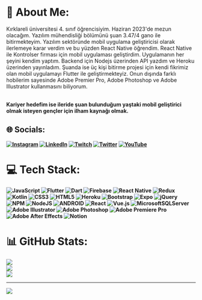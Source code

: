 # 💫 About Me:
Kırklareli üniversitesi 4. sınıf öğrencisiyim. Haziran 2023'de mezun olacağım. Yazılım mühendisliği bölümünü şuan 3.47/4 gano ile bitirmekteyim. Yazılım sektöründe mobil uygulama geliştiricisi olarak ilerlemeye karar verdim ve bu yüzden React Native öğrendim. React Native ile Kontrolser firması için mobil uygulaması geliştirdim. Uygulamanın her şeyini kendim yaptım. Backend için Nodejs üzerinden API yazdım ve Heroku üzerinden yayınladım. Şuanda ise üç kişi bitirme projesi için kendi fikrimiz olan mobil uygulamayı Flutter ile geliştirmekteyiz. Onun dışında farklı hobilerim sayesinde Adobe Premier Pro, Adobe Photoshop ve Adobe Illustrator kullanmasını biliyorum.

<br><b>Kariyer hedefim ise ileride şuan bulunduğum yaştaki mobil geliştirici olmak isteyen gençler için ilham kaynağı olmak.<b/>


## 🌐 Socials:
[![Instagram](https://img.shields.io/badge/Instagram-%23E4405F.svg?logo=Instagram&logoColor=white)](https://instagram.com/umutcakmak1) [![LinkedIn](https://img.shields.io/badge/LinkedIn-%230077B5.svg?logo=linkedin&logoColor=white)](https://linkedin.com/in/umutcakmak1) [![Twitch](https://img.shields.io/badge/Twitch-%239146FF.svg?logo=Twitch&logoColor=white)](https://twitch.tv/umutcakmak) [![Twitter](https://img.shields.io/badge/Twitter-%231DA1F2.svg?logo=Twitter&logoColor=white)](https://twitter.com/umutcakmaks) [![YouTube](https://img.shields.io/badge/YouTube-%23FF0000.svg?logo=YouTube&logoColor=white)](https://youtube.com/@umutcakmak) 

# 💻 Tech Stack:
![JavaScript](https://img.shields.io/badge/javascript-%23323330.svg?style=plastic&logo=javascript&logoColor=%23F7DF1E) ![Flutter](https://img.shields.io/badge/Flutter-%2302569B.svg?style=plastic&logo=Flutter&logoColor=white) ![Dart](https://img.shields.io/badge/dart-%230175C2.svg?style=plastic&logo=dart&logoColor=white) ![Firebase](https://img.shields.io/badge/firebase-%23039BE5.svg?style=plastic&logo=firebase) ![React Native](https://img.shields.io/badge/react_native-%2320232a.svg?style=plastic&logo=react&logoColor=%2361DAFB) ![Redux](https://img.shields.io/badge/redux-%23593d88.svg?style=plastic&logo=redux&logoColor=white) ![Kotlin](https://img.shields.io/badge/kotlin-%230095D5.svg?style=plastic&logo=kotlin&logoColor=white) ![CSS3](https://img.shields.io/badge/css3-%231572B6.svg?style=plastic&logo=css3&logoColor=white) ![HTML5](https://img.shields.io/badge/html5-%23E34F26.svg?style=plastic&logo=html5&logoColor=white) ![Heroku](https://img.shields.io/badge/heroku-%23430098.svg?style=plastic&logo=heroku&logoColor=white) ![Bootstrap](https://img.shields.io/badge/bootstrap-%23563D7C.svg?style=plastic&logo=bootstrap&logoColor=white) ![Expo](https://img.shields.io/badge/expo-1C1E24?style=plastic&logo=expo&logoColor=#D04A37) ![jQuery](https://img.shields.io/badge/jquery-%230769AD.svg?style=plastic&logo=jquery&logoColor=white) ![NPM](https://img.shields.io/badge/NPM-%23000000.svg?style=plastic&logo=npm&logoColor=white) ![NodeJS](https://img.shields.io/badge/node.js-6DA55F?style=plastic&logo=node.js&logoColor=white) ![ANDROID](https://img.shields.io/badge/android-%2320232a.svg?style=plastic&logo=android&logoColor=%a4c639) ![React](https://img.shields.io/badge/react-%2320232a.svg?style=plastic&logo=react&logoColor=%2361DAFB) ![Vue.js](https://img.shields.io/badge/vuejs-%2335495e.svg?style=plastic&logo=vuedotjs&logoColor=%234FC08D) ![MicrosoftSQLServer](https://img.shields.io/badge/Microsoft%20SQL%20Sever-CC2927?style=plastic&logo=microsoft%20sql%20server&logoColor=white) ![Adobe Illustrator](https://img.shields.io/badge/adobeillustrator-%23FF9A00.svg?style=plastic&logo=adobeillustrator&logoColor=white) ![Adobe Photoshop](https://img.shields.io/badge/adobephotoshop-%2331A8FF.svg?style=plastic&logo=adobephotoshop&logoColor=white) ![Adobe Premiere Pro](https://img.shields.io/badge/Adobe%20Premiere%20Pro-9999FF.svg?style=plastic&logo=Adobe%20Premiere%20Pro&logoColor=white) ![Adobe After Effects](https://img.shields.io/badge/Adobe%20After%20Effects-9999FF.svg?style=plastic&logo=Adobe%20After%20Effects&logoColor=white) ![Notion](https://img.shields.io/badge/Notion-%23000000.svg?style=plastic&logo=notion&logoColor=white)
# 📊 GitHub Stats:
![](https://github-readme-stats-sigma-five.vercel.app/api?username=umutcakmaks&theme=dark&hide_border=false&include_all_commits=false&count_private=false)<br/>
![](https://github-readme-streak-stats.herokuapp.com/?user=umutcakmaks&theme=dark&hide_border=false)<br/>
![](https://github-readme-stats-sigma-five.vercel.app/api/top-langs/?username=umutcakmaks&theme=dark&hide_border=false&include_all_commits=false&count_private=false&layout=compact)

---
[![](https://visitcount.itsvg.in/api?id=umutcakmaks&icon=0&color=6)](https://visitcount.itsvg.in)

<!-- Proudly created with GPRM ( https://gprm.itsvg.in ) -->
